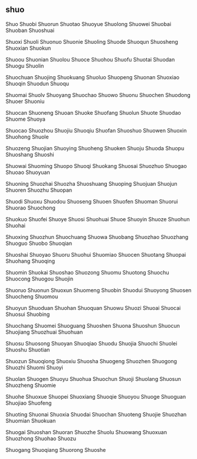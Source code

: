 shuo
---

Shuo Shuobi Shuorun Shuotao Shuoyue Shuolong Shuowei Shuobai Shuoban Shuoshuai

Shuoxi Shuoli Shuonuo Shuonie Shuoling Shuode Shuoqun Shuosheng Shuoxian Shuokun

Shuoou Shuonian Shuolou Shuoce Shuohou Shuofu Shuotai Shuodan Shuogu Shuolin

Shuochuan Shuojing Shuokuang Shuoluo Shuopeng Shuonan Shuoxiao Shuoqin Shuodun Shuoqu

Shuomai Shuolv Shuoyang Shuochao Shuowo Shuonu Shuochen Shuodong Shuoer Shuoniu

Shuocan Shuoneng Shuoan Shuoke Shuofang Shuolun Shuote Shuodao Shuome Shuoya

Shuocao Shuozhou Shuojiu Shuoqiu Shuofan Shuoshuo Shuowen Shuoxin Shuohong Shuole

Shuozeng Shuojian Shuoying Shuoheng Shuoken Shuoju Shuoda Shuopu Shuoshang Shuoshi

Shuowai Shuoming Shuopo Shuoqi Shuokang Shuosai Shuozhuo Shuogao Shuoao Shuoyuan

Shuoning Shuozhai Shuozha Shuoshuang Shuoping Shuojuan Shuojun Shuoren Shuozhu Shuopan

Shuodi Shuoxu Shuodou Shuoseng Shuoen Shuofen Shuoman Shuorui Shuorao Shuochong

Shuokuo Shuofei Shuoye Shuosi Shuohuai Shuoe Shuoyin Shuoze Shuohun Shuohai

Shuoxing Shuozhun Shuochuang Shuowa Shuobang Shuozhao Shuozhang Shuoguo Shuobo   Shuoqian

Shuoshai Shuoyao Shuoru Shuohui Shuomiao Shuocen Shuotang Shuopai Shuohang Shuoqing

Shuomin Shuokai Shuoshao Shuozong Shuomu Shuotong Shuochu Shuocong Shuogou Shuojin

Shuoruo Shuonun Shuoxun Shuomeng Shuobin Shuodui Shuoyong Shuosen Shuocheng Shuomou

Shuoyun Shuoduan Shuohan Shuoquan Shuowu Shuozi Shuoai Shuocai Shuosui Shuobing

Shuochang Shuomei Shuoguang Shuoshen Shuona Shuoshun Shuocun Shuojiang Shuozhuai Shuohuan

Shuosu Shuosong Shuoyan Shuoqiao Shuodu Shuojia Shuochi Shuolei Shuoshu Shuotian

Shuozun Shuoqiong Shuoxiu Shuosha Shuogeng Shuozhen Shuogong Shuozhi Shuomi Shuoyi

Shuolan Shuogen Shuoyu Shuohua Shuochun Shuoji Shuolang Shuosun Shuozheng Shuomie

Shuohe Shuoxue Shuopei Shuoxiang Shuoqie Shuoyou Shuoge Shuoguan Shuojiao Shuofeng

Shuoting Shuonai Shuoxia Shuodai Shuochan Shuoteng Shuojie Shuozhan Shuomian Shuokuan

Shuogai Shuoshan Shuoran Shuozhe Shuolu Shuowang Shuoxuan Shuozhong Shuohao Shuozu

Shuogang Shuoqiang Shuorong Shuoshe 